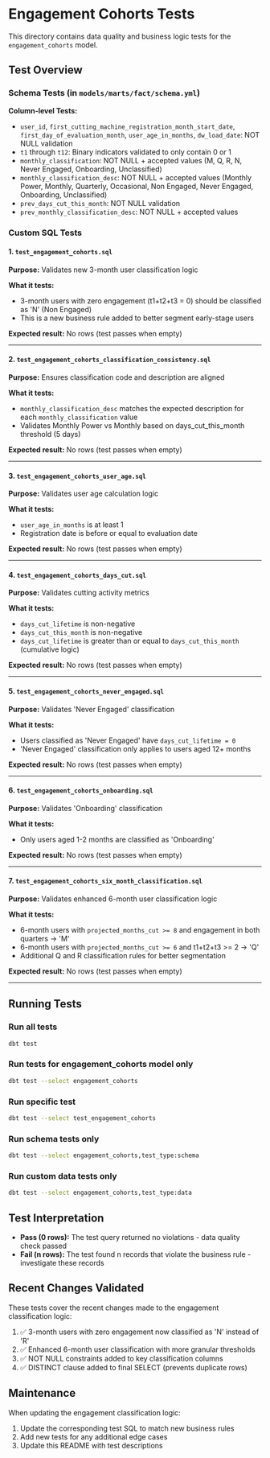 # Engagement Cohorts Tests

This directory contains data quality and business logic tests for the `engagement_cohorts` model.

## Test Overview

### Schema Tests (in `models/marts/fact/schema.yml`)

**Column-level Tests:**
- `user_id`, `first_cutting_machine_registration_month_start_date`, `first_day_of_evaluation_month`, `user_age_in_months`, `dw_load_date`: NOT NULL validation
- `t1` through `t12`: Binary indicators validated to only contain 0 or 1
- `monthly_classification`: NOT NULL + accepted values (M, Q, R, N, Never Engaged, Onboarding, Unclassified)
- `monthly_classification_desc`: NOT NULL + accepted values (Monthly Power, Monthly, Quarterly, Occasional, Non Engaged, Never Engaged, Onboarding, Unclassified)
- `prev_days_cut_this_month`: NOT NULL validation
- `prev_monthly_classification_desc`: NOT NULL + accepted values

### Custom SQL Tests

#### 1. `test_engagement_cohorts.sql`
**Purpose:** Validates new 3-month user classification logic

**What it tests:**
- 3-month users with zero engagement (t1+t2+t3 = 0) should be classified as 'N' (Non Engaged)
- This is a new business rule added to better segment early-stage users

**Expected result:** No rows (test passes when empty)

---

#### 2. `test_engagement_cohorts_classification_consistency.sql`
**Purpose:** Ensures classification code and description are aligned

**What it tests:**
- `monthly_classification_desc` matches the expected description for each `monthly_classification` value
- Validates Monthly Power vs Monthly based on days_cut_this_month threshold (5 days)

**Expected result:** No rows (test passes when empty)

---

#### 3. `test_engagement_cohorts_user_age.sql`
**Purpose:** Validates user age calculation logic

**What it tests:**
- `user_age_in_months` is at least 1
- Registration date is before or equal to evaluation date

**Expected result:** No rows (test passes when empty)

---

#### 4. `test_engagement_cohorts_days_cut.sql`
**Purpose:** Validates cutting activity metrics

**What it tests:**
- `days_cut_lifetime` is non-negative
- `days_cut_this_month` is non-negative
- `days_cut_lifetime` is greater than or equal to `days_cut_this_month` (cumulative logic)

**Expected result:** No rows (test passes when empty)

---

#### 5. `test_engagement_cohorts_never_engaged.sql`
**Purpose:** Validates 'Never Engaged' classification

**What it tests:**
- Users classified as 'Never Engaged' have `days_cut_lifetime = 0`
- 'Never Engaged' classification only applies to users aged 12+ months

**Expected result:** No rows (test passes when empty)

---

#### 6. `test_engagement_cohorts_onboarding.sql`
**Purpose:** Validates 'Onboarding' classification

**What it tests:**
- Only users aged 1-2 months are classified as 'Onboarding'

**Expected result:** No rows (test passes when empty)

---

#### 7. `test_engagement_cohorts_six_month_classification.sql`
**Purpose:** Validates enhanced 6-month user classification logic

**What it tests:**
- 6-month users with `projected_months_cut >= 8` and engagement in both quarters → 'M'
- 6-month users with `projected_months_cut >= 6` and t1+t2+t3 >= 2 → 'Q'
- Additional Q and R classification rules for better segmentation

**Expected result:** No rows (test passes when empty)

---

## Running Tests

### Run all tests
```bash
dbt test
```

### Run tests for engagement_cohorts model only
```bash
dbt test --select engagement_cohorts
```

### Run specific test
```bash
dbt test --select test_engagement_cohorts
```

### Run schema tests only
```bash
dbt test --select engagement_cohorts,test_type:schema
```

### Run custom data tests only
```bash
dbt test --select engagement_cohorts,test_type:data
```

## Test Interpretation

- **Pass (0 rows):** The test query returned no violations - data quality check passed
- **Fail (n rows):** The test found n records that violate the business rule - investigate these records

## Recent Changes Validated

These tests cover the recent changes made to the engagement classification logic:

1. ✅ 3-month users with zero engagement now classified as 'N' instead of 'R'
2. ✅ Enhanced 6-month user classification with more granular thresholds
3. ✅ NOT NULL constraints added to key classification columns
4. ✅ DISTINCT clause added to final SELECT (prevents duplicate rows)

## Maintenance

When updating the engagement classification logic:
1. Update the corresponding test SQL to match new business rules
2. Add new tests for any additional edge cases
3. Update this README with test descriptions

